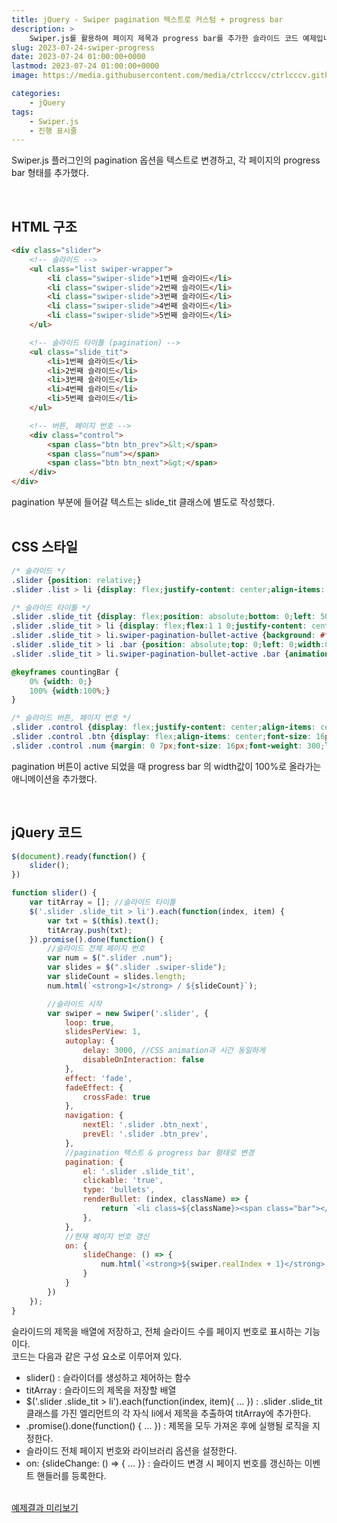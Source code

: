 ```yaml
---
title: jQuery - Swiper pagination 텍스트로 커스텀 + progress bar
description: >  
    Swiper.js를 활용하여 페이지 제목과 progress bar를 추가한 슬라이드 코드 예제입니다.
slug: 2023-07-24-swiper-progress
date: 2023-07-24 01:00:00+0000
lastmod: 2023-07-24 01:00:00+0000
image: https://media.githubusercontent.com/media/ctrlcccv/ctrlcccv.github.io/master/assets/img/post/swiper-progress.webp

categories:
    - jQuery
tags:
    - Swiper.js
    - 진행 표시줄
---
```

Swiper.js 플러그인의 pagination 옵션을 텍스트로 변경하고, 각 페이지의 progress bar 형태를 추가했다.  

<script async src="https://pagead2.googlesyndication.com/pagead/js/adsbygoogle.js?client=ca-pub-8535540836842352" crossorigin="anonymous"></script>
<ins class="adsbygoogle"
     style="display:block; text-align:center;"
     data-ad-layout="in-article"
     data-ad-format="fluid"
     data-ad-client="ca-pub-8535540836842352"
     data-ad-slot="2974559225"></ins>
<script>
     (adsbygoogle = window.adsbygoogle || []).push({});
</script>

<br>

## HTML 구조
```html
<div class="slider">
    <!-- 슬라이드 -->
    <ul class="list swiper-wrapper">
        <li class="swiper-slide">1번째 슬라이드</li>
        <li class="swiper-slide">2번째 슬라이드</li>
        <li class="swiper-slide">3번째 슬라이드</li>
        <li class="swiper-slide">4번째 슬라이드</li>
        <li class="swiper-slide">5번째 슬라이드</li>
    </ul>

    <!-- 슬라이드 타이틀 (pagination) -->
    <ul class="slide_tit">
        <li>1번째 슬라이드</li>
        <li>2번째 슬라이드</li>
        <li>3번째 슬라이드</li>
        <li>4번째 슬라이드</li>
        <li>5번째 슬라이드</li>
    </ul>

    <!-- 버튼, 페이지 번호 -->
    <div class="control">
        <span class="btn btn_prev">&lt;</span>
        <span class="num"></span>
        <span class="btn btn_next">&gt;</span>
    </div>
</div>
```
pagination 부분에 들어갈 텍스트는 slide_tit 클래스에 별도로 작성했다.  
<br>

## CSS 스타일
```css
/* 슬라이드 */
.slider {position: relative;}
.slider .list > li {display: flex;justify-content: center;align-items: center;width: 100%;height: 400px;background: #a6e6ff;font-size: 24px;font-weight: 500;}

/* 슬라이드 타이틀 */
.slider .slide_tit {display: flex;position: absolute;bottom: 0;left: 50%;max-width: 1180px;z-index: 100;transform: translate(-50%,0);}
.slider .slide_tit > li {display: flex;flex:1 1 0;justify-content: center;align-items: center;position: relative;width: auto;height: 40px;margin: 0!important;margin: 0;padding: 0 10px;background: rgba(0,0,0,0.3);border-radius:0;font-size: 16px;letter-spacing:-0.025em;color: rgb(255, 255, 255);opacity: 1;}
.slider .slide_tit > li.swiper-pagination-bullet-active {background: #fff;color: #000000;}
.slider .slide_tit > li .bar {position: absolute;top: 0;left: 0;width:0;height: 2px;background: #000000;}
.slider .slide_tit > li.swiper-pagination-bullet-active .bar {animation-name: countingBar;animation-duration: 3s;animation-timing-function: linear;animation-fill-mode:forwards;}

@keyframes countingBar {
    0% {width: 0;}
    100% {width:100%;}
}

/* 슬라이드 버튼, 페이지 번호 */
.slider .control {display: flex;justify-content: center;align-items: center; position: absolute;bottom: 100px;left:50%; width: 120px; height: 30px;margin-left: 470px; background-color: rgb(0, 0, 0, 0.3);border-radius:15px;z-index: 100;}
.slider .control .btn {display: flex;align-items: center;font-size: 16px;font-weight: 400;letter-spacing:-0.025em;color: #fff;cursor: pointer;}
.slider .control .num {margin: 0 7px;font-size: 16px;font-weight: 300;letter-spacing:-0.025em;color: #fff;}
```
pagination 버튼이 active 되었을 때 progress bar 의 width값이 100%로 올라가는 애니메이션을 추가했다.  

<script async src="https://pagead2.googlesyndication.com/pagead/js/adsbygoogle.js?client=ca-pub-8535540836842352" crossorigin="anonymous"></script>
<ins class="adsbygoogle"
     style="display:block; text-align:center;"
     data-ad-layout="in-article"
     data-ad-format="fluid"
     data-ad-client="ca-pub-8535540836842352"
     data-ad-slot="2974559225"></ins>
<script>
     (adsbygoogle = window.adsbygoogle || []).push({});
</script>

<br>

## jQuery 코드
```js
$(document).ready(function() {
    slider();
})

function slider() {
    var titArray = []; //슬라이드 타이틀
    $('.slider .slide_tit > li').each(function(index, item) {
        var txt = $(this).text();
        titArray.push(txt);
    }).promise().done(function() {
        //슬라이드 전체 페이지 번호
        var num = $(".slider .num");
        var slides = $(".slider .swiper-slide");
        var slideCount = slides.length;
        num.html(`<strong>1</strong> / ${slideCount}`);

        //슬라이드 시작
        var swiper = new Swiper('.slider', {
            loop: true,
            slidesPerView: 1,
            autoplay: {
                delay: 3000, //CSS animation과 시간 동일하게
                disableOnInteraction: false
            },
            effect: 'fade',
            fadeEffect: {
                crossFade: true
            },
            navigation: {
                nextEl: '.slider .btn_next',
                prevEl: '.slider .btn_prev',
            },
            //pagination 텍스트 & progress bar 형태로 변경
            pagination: {
                el: '.slider .slide_tit',
                clickable: 'true',
                type: 'bullets',
                renderBullet: (index, className) => {
                    return `<li class=${className}><span class="bar"></span><span class="txt">${titArray[index]}</span></li>`;
                },
            },
            //현재 페이지 번호 갱신
            on: {
                slideChange: () => {
                    num.html(`<strong>${swiper.realIndex + 1}</strong> / ${slideCount}`);
                }
            }
        })
    });
}
```

슬라이드의 제목을 배열에 저장하고, 전체 슬라이드 수를 페이지 번호로 표시하는 기능이다.  
코드는 다음과 같은 구성 요소로 이루어져 있다.  

* slider() : 슬라이더를 생성하고 제어하는 함수  
* titArray : 슬라이드의 제목을 저장할 배열  
* $('.slider .slide_tit > li').each(function(index, item){ ... }) : .slider .slide_tit 클래스를 가진 엘리먼트의 각 자식 li에서 제목을 추출하여 titArray에 추가한다.  
* .promise().done(function() { ... }) : 제목을 모두 가져온 후에 실행될 로직을 지정한다.  
* 슬라이드 전체 페이지 번호와 라이브러리 옵션을 설정한다.
* on: {slideChange: () => { ... }} : 슬라이드 변경 시 페이지 번호를 갱신하는 이벤트 핸들러를 등록한다.  
<br>

<div class="btn_wrap">
    <a target="_blank" href="https://ctrlcccv.github.io/ctrlcccv-demo/2023-07-24-swiper-progress/">예제결과 미리보기</a>
</div>